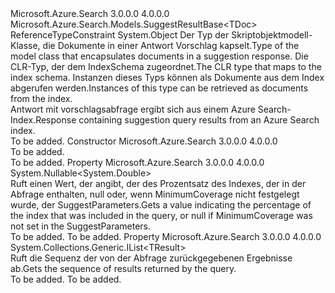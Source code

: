 <Type Name="DocumentSuggestResultBase&lt;TResult,TDoc&gt;" FullName="Microsoft.Azure.Search.Models.DocumentSuggestResultBase&lt;TResult,TDoc&gt;">
  <TypeSignature Language="C#" Value="public class DocumentSuggestResultBase&lt;TResult,TDoc&gt; where TResult : SuggestResultBase&lt;TDoc&gt; where TDoc : class" />
  <TypeSignature Language="ILAsm" Value=".class public auto ansi beforefieldinit DocumentSuggestResultBase`2&lt;(class Microsoft.Azure.Search.Models.SuggestResultBase`1&lt;!TDoc&gt;) TResult, class TDoc&gt; extends System.Object" />
  <TypeSignature Language="DocId" Value="T:Microsoft.Azure.Search.Models.DocumentSuggestResultBase`2" />
  <TypeSignature Language="VB.NET" Value="Public Class DocumentSuggestResultBase(Of TResult, TDoc)" />
  <TypeSignature Language="F#" Value="type DocumentSuggestResultBase&lt;'Result, 'Doc (requires 'Result :&gt; SuggestResultBase&lt;'Doc&gt; and 'Doc : null)&gt; = class" />
  <AssemblyInfo>
    <AssemblyName>Microsoft.Azure.Search</AssemblyName>
    <AssemblyVersion>3.0.0.0</AssemblyVersion>
    <AssemblyVersion>4.0.0.0</AssemblyVersion>
  </AssemblyInfo>
  <TypeParameters>
    <TypeParameter Name="TResult">
      <Constraints>
        <BaseTypeName>Microsoft.Azure.Search.Models.SuggestResultBase&lt;TDoc&gt;</BaseTypeName>
      </Constraints>
    </TypeParameter>
    <TypeParameter Name="TDoc">
      <Constraints>
        <ParameterAttribute>ReferenceTypeConstraint</ParameterAttribute>
      </Constraints>
    </TypeParameter>
  </TypeParameters>
  <Base>
    <BaseTypeName>System.Object</BaseTypeName>
  </Base>
  <Interfaces />
  <Docs>
    <typeparam name="TResult">
            <span data-ttu-id="a06c8-101">Der Typ der Skriptobjektmodell-Klasse, die Dokumente in einer Antwort Vorschlag kapselt.</span><span class="sxs-lookup"><span data-stu-id="a06c8-101">Type of the model class that encapsulates documents in a suggestion response.</span></span>
            </typeparam>
    <typeparam name="TDoc">
            <span data-ttu-id="a06c8-102">Die CLR-Typ, der dem IndexSchema zugeordnet.</span><span class="sxs-lookup"><span data-stu-id="a06c8-102">The CLR type that maps to the index schema.</span></span> <span data-ttu-id="a06c8-103">Instanzen dieses Typs können als Dokumente aus dem Index abgerufen werden.</span><span class="sxs-lookup"><span data-stu-id="a06c8-103">Instances of this type can be retrieved as documents from the index.</span></span>
            </typeparam>
    <summary>
            <span data-ttu-id="a06c8-104">Antwort mit vorschlagsabfrage ergibt sich aus einem Azure Search-Index.</span><span class="sxs-lookup"><span data-stu-id="a06c8-104">Response containing suggestion query results from an Azure Search index.</span></span>
            </summary>
    <remarks>To be added.</remarks>
  </Docs>
  <Members>
    <Member MemberName=".ctor">
      <MemberSignature Language="C#" Value="public DocumentSuggestResultBase ();" />
      <MemberSignature Language="ILAsm" Value=".method public hidebysig specialname rtspecialname instance void .ctor() cil managed" />
      <MemberSignature Language="DocId" Value="M:Microsoft.Azure.Search.Models.DocumentSuggestResultBase`2.#ctor" />
      <MemberSignature Language="VB.NET" Value="Public Sub New ()" />
      <MemberType>Constructor</MemberType>
      <AssemblyInfo>
        <AssemblyName>Microsoft.Azure.Search</AssemblyName>
        <AssemblyVersion>3.0.0.0</AssemblyVersion>
        <AssemblyVersion>4.0.0.0</AssemblyVersion>
      </AssemblyInfo>
      <Parameters />
      <Docs>
        <summary>To be added.</summary>
        <remarks>To be added.</remarks>
      </Docs>
    </Member>
    <Member MemberName="Coverage">
      <MemberSignature Language="C#" Value="public Nullable&lt;double&gt; Coverage { get; set; }" />
      <MemberSignature Language="ILAsm" Value=".property instance valuetype System.Nullable`1&lt;float64&gt; Coverage" />
      <MemberSignature Language="DocId" Value="P:Microsoft.Azure.Search.Models.DocumentSuggestResultBase`2.Coverage" />
      <MemberSignature Language="VB.NET" Value="Public Property Coverage As Nullable(Of Double)" />
      <MemberSignature Language="F#" Value="member this.Coverage : Nullable&lt;double&gt; with get, set" Usage="Microsoft.Azure.Search.Models.DocumentSuggestResultBase&lt;'Result, 'Doc (requires 'Result :&gt; Microsoft.Azure.Search.Models.SuggestResultBase&lt;'Doc&gt; and 'Doc : null)&gt;.Coverage" />
      <MemberType>Property</MemberType>
      <AssemblyInfo>
        <AssemblyName>Microsoft.Azure.Search</AssemblyName>
        <AssemblyVersion>3.0.0.0</AssemblyVersion>
        <AssemblyVersion>4.0.0.0</AssemblyVersion>
      </AssemblyInfo>
      <ReturnValue>
        <ReturnType>System.Nullable&lt;System.Double&gt;</ReturnType>
      </ReturnValue>
      <Docs>
        <summary>
            <span data-ttu-id="a06c8-105">Ruft einen Wert, der angibt, der des Prozentsatz des Indexes, der in der Abfrage enthalten, null oder, wenn MinimumCoverage nicht festgelegt wurde, der <c cref="T:Microsoft.Azure.Search.Models.SuggestParameters">SuggestParameters</c>.</span><span class="sxs-lookup"><span data-stu-id="a06c8-105">Gets a value indicating the percentage of the index that was included in the query, or null if MinimumCoverage was not set in the <c cref="T:Microsoft.Azure.Search.Models.SuggestParameters">SuggestParameters</c>.</span></span>
            </summary>
        <value>To be added.</value>
        <remarks>To be added.</remarks>
      </Docs>
    </Member>
    <Member MemberName="Results">
      <MemberSignature Language="C#" Value="public System.Collections.Generic.IList&lt;TResult&gt; Results { get; set; }" />
      <MemberSignature Language="ILAsm" Value=".property instance class System.Collections.Generic.IList`1&lt;!TResult&gt; Results" />
      <MemberSignature Language="DocId" Value="P:Microsoft.Azure.Search.Models.DocumentSuggestResultBase`2.Results" />
      <MemberSignature Language="VB.NET" Value="Public Property Results As IList(Of TResult)" />
      <MemberSignature Language="F#" Value="member this.Results : System.Collections.Generic.IList&lt;'Result (requires 'Result :&gt; Microsoft.Azure.Search.Models.SuggestResultBase&lt;'Doc&gt;)&gt; with get, set" Usage="Microsoft.Azure.Search.Models.DocumentSuggestResultBase&lt;'Result, 'Doc (requires 'Result :&gt; Microsoft.Azure.Search.Models.SuggestResultBase&lt;'Doc&gt; and 'Doc : null)&gt;.Results" />
      <MemberType>Property</MemberType>
      <AssemblyInfo>
        <AssemblyName>Microsoft.Azure.Search</AssemblyName>
        <AssemblyVersion>3.0.0.0</AssemblyVersion>
        <AssemblyVersion>4.0.0.0</AssemblyVersion>
      </AssemblyInfo>
      <ReturnValue>
        <ReturnType>System.Collections.Generic.IList&lt;TResult&gt;</ReturnType>
      </ReturnValue>
      <Docs>
        <summary>
            <span data-ttu-id="a06c8-106">Ruft die Sequenz der von der Abfrage zurückgegebenen Ergebnisse ab.</span><span class="sxs-lookup"><span data-stu-id="a06c8-106">Gets the sequence of results returned by the query.</span></span>
            </summary>
        <value>To be added.</value>
        <remarks>To be added.</remarks>
      </Docs>
    </Member>
  </Members>
</Type>